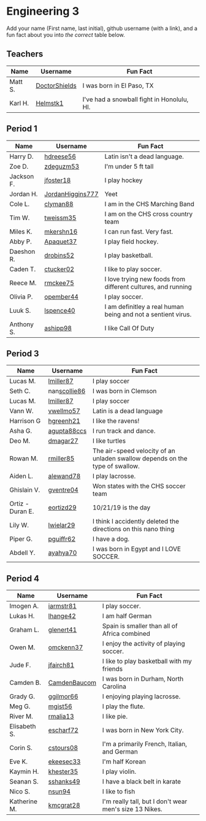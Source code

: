 

# Engineering 3

Add your name (First name, last initial), github username (with a link), and a fun fact about you into _the correct_ table below.

## Teachers

Name | Username | Fun Fact
--- | --- | ---
Matt S. | [DoctorShields](https://github.com/DoctorShields) | I was born in El Paso, TX
Karl H. | [Helmstk1](https://github.com/Helmstk1) | I've had a snowball fight in Honolulu, HI.

## Period 1

Name | Username | Fun Fact
--- | --- | ---
Harry D. | [hdreese56](https://github.com/hdreese56) | Latin isn't a dead language.
Zoe D. | [zdeguzm53](https://github.com/zdeguzm53) | I'm under 5 ft tall
Jackson F. | [jfoster18](https://github.com/jfoster18) | I play hockey 
Jordan H. | [JordanHiggins777](https://github.com/JordanHiggins777) | Yeet
Cole L. | [clyman88](https://github.com/clyman88) | I am in the CHS Marching Band
Tim W. | [tweissm35](https://github.com/tweissm35) | I am on the CHS cross country team
Miles K. | [mkershn16](https://github.com/mkershn16) | I can run fast. Very fast.
Abby P. | [Apaquet37](https://github.com/Apaquet37) | I play field hockey.
Daeshon R. | [drobins52](https://github.com/drobins52) | I play basketball.
Caden T. | [ctucker02](https://github.com/ctucker02) | I like to play soccer.
Reece M. | [rmckee75](https://github.com/rmckee75)| I love trying new foods from different cultures, and running
Olivia P. | [opember44](https://github.com/opember44) | I play soccer.
Luuk S. | [lspence40](https://github.com/lspence40) | I am definitley a real human being and not a sentient virus.
Anthony S. | [ashipp98](https://github.com/ashipp98) | I like Call Of Duty

## Period 3

Name | Username | Fun Fact
--- | --- | --- 
Lucas M. | [lmiller87](https://github.com/lmiller87) | I play soccer
Seth C. | nan[scollie86](https://github.com/scollie86) | I was born in Clemson
Lucas M. | [lmiller87](https://github.com/lmiller87) | I play soccer
Vann W. | [vwellmo57](http://github.com/vwellmo57) | Latin is a dead language
Harrison G | [hgreenh21](https://github.com/hgreenh21) | I like the ravens!
Asha G. | [agupta88ccs](https://github.com/agupta88) | I run track and dance.
Deo M. | [dmagar27](https://github.com/dmagar27) | I like turtles
Rowan M. | [rmiller85](https://github.com/rmiller85) | The air-speed velocity of an unladen swallow depends on the type of swallow.
Aiden L. | [alewand78](https://github.com/alewand78) | I play lacrosse.
Ghislain V.| [gventre04](https://github.com/gventre04)| Won states with the CHS soccer team
Ortiz - Duran E. | [eortizd29](https;//github.com/eortizd29)| 10/21/19 is the day
Lily W. | [lwielar29](https://github.com/lwielar29)| I think I accidently deleted the directions on this nano thing
Piper G.| [pguiffr62](https://github.com/pguiffr62)| I have a dog. 
Abdell Y.| [ayahya70](https://github.com/ayahya70)| I was born in Egypt and I LOVE SOCCER.

## Period 4

Name | Username | Fun Fact
--- | --- | ---
Imogen A. | [iarmstr81](https://github.com/iarmstr81) | I play soccer.
Lukas H. | [lhange42](https://github.com/lhange42) | I am half German
Graham L. | [glenert41](https://github.com/glenert41) | Spain is smaller than all of Africa combined
Owen M. | [omckenn37](https://github.com/omckenn37) | I enjoy the activity of playing soccer.
Jude F. | [jfairch81](https://github.com/jfairch81) | I like to play basketball with my friends
Camden B. | [CamdenBaucom](https://github.com/CamdenBaucom) | I was born in Durham, North Carolina
Grady G. | [ggilmor66](https://https://github.com/ggilmor66) | I enjoying playing lacrosse.
Meg G. | [mgist56](https://github.com/mgist56) | I play the flute.
River M. | [rmalia13](https://github.com/rmalia13) | I like pie.
Elisabeth S. |[escharf72](https://github.com/escharf72) | I was born in New York City.
Corin S. | [cstours08](https://github.com/cstours08)| I'm a primarily French, Italian, and German
Eve K. | [ekeesec33](https://gitub.com/ekeesec33)| I'm half Korean
Kaymin H. | [khester35](https://github.com/khester35) | I play violin. 
Seanan S. | [sshanks49](https://github.com/sshanks49) | I have a black belt in karate
Nico S. | [nsun94](https://github.com/nsun94) | I like to fish 
Katherine M.| [kmcgrat28](https://github.com/kmcgrat28)| I'm really tall, but I don't wear men's size 13 Nikes.
